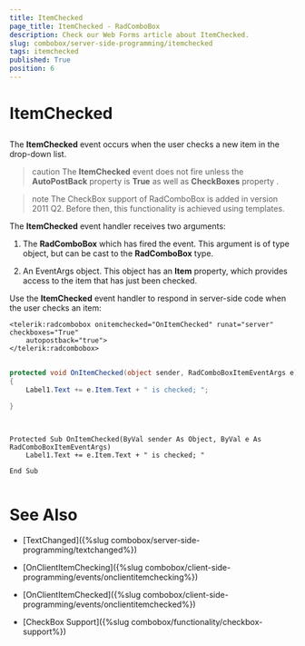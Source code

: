 ```yaml
---
title: ItemChecked
page_title: ItemChecked - RadComboBox
description: Check our Web Forms article about ItemChecked.
slug: combobox/server-side-programming/itemchecked
tags: itemchecked
published: True
position: 6
---
```


# ItemChecked



## 

The **ItemChecked** event occurs when the user checks a new item in the drop-down list.

>caution The **ItemChecked** event does not fire unless the **AutoPostBack** property is **True** as well as **CheckBoxes** property .
>


>note The CheckBox support of RadComboBox is added in version 2011 Q2. Before then, this functionality is achieved using templates.
>


The **ItemChecked** event handler receives two arguments:

1. The **RadComboBox** which has fired the event. This argument is of type object, but can be cast to the **RadComboBox** type.

1. An EventArgs object. This object has an **Item** property, which provides access to the item that has just been checked.

Use the **ItemChecked** event handler to respond in server-side code when the user checks an item:

````ASPNET
<telerik:radcombobox onitemchecked="OnItemChecked" runat="server" checkboxes="True"
	autopostback="true">          
</telerik:radcombobox>
````





````C#
	
protected void OnItemChecked(object sender, RadComboBoxItemEventArgs e)
{
	Label1.Text += e.Item.Text + " is checked; ";

}
	
````
````VB.NET
	
Protected Sub OnItemChecked(ByVal sender As Object, ByVal e As RadComboBoxItemEventArgs)
	Label1.Text += e.Item.Text + " is checked; "

End Sub
	
````


# See Also

 * [TextChanged]({%slug combobox/server-side-programming/textchanged%})

 * [OnClientItemChecking]({%slug combobox/client-side-programming/events/onclientitemchecking%})

 * [OnClientItemChecked]({%slug combobox/client-side-programming/events/onclientitemchecked%})

 * [CheckBox Support]({%slug combobox/functionality/checkbox-support%})
